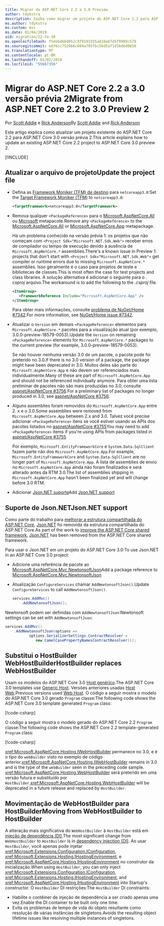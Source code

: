 ```yaml
---
title: Migrar do ASP.NET Core 2.2 a 3.0 Preview
author: tdykstra
description: Saiba como migrar um projeto do ASP.NET Core 2.2 para ASP.NET Core 3.0.
ms.author: tdykstra
ms.custom: mvc
ms.date: 01/04/2019
uid: migration/22-to-30
ms.openlocfilehash: f5debd68d052c9f9191935a828a6fd5f9989c578
ms.sourcegitcommit: ed76cc752966c604a795fbc56d5a71d16ded0b58
ms.translationtype: MT
ms.contentlocale: pt-BR
ms.lasthandoff: 02/02/2019
ms.locfileid: "55667356"
---
```

# <a name="migrate-from-aspnet-core-22-to-30-preview-2"></a><span data-ttu-id="3577e-103">Migrar do ASP.NET Core 2.2 a 3.0 versão prévia 2</span><span class="sxs-lookup"><span data-stu-id="3577e-103">Migrate from ASP.NET Core 2.2 to 3.0 Preview 2</span></span>

<span data-ttu-id="3577e-104">Por [Scott Addie](https://github.com/scottaddie) e [Rick Anderson](https://twitter.com/RickAndMSFT)</span><span class="sxs-lookup"><span data-stu-id="3577e-104">By [Scott Addie](https://github.com/scottaddie) and [Rick Anderson](https://twitter.com/RickAndMSFT)</span></span>

<span data-ttu-id="3577e-105">Este artigo explica como atualizar um projeto existente do ASP.NET Core 2.2 para ASP.NET Core 3.0 versão prévia 2.</span><span class="sxs-lookup"><span data-stu-id="3577e-105">This article explains how to update an existing ASP.NET Core 2.2 project to ASP.NET Core 3.0 preview 2.</span></span>

[!INCLUDE[](~/includes/net-core-prereqs-all-3.0.md)]

## <a name="update-the-project-file"></a><span data-ttu-id="3577e-106">Atualizar o arquivo de projeto</span><span class="sxs-lookup"><span data-stu-id="3577e-106">Update the project file</span></span>

* <span data-ttu-id="3577e-107">Defina as [Framework Moniker (TFM) de destino](/dotnet/standard/frameworks#referring-to-frameworks) para `netcoreapp3.0`:</span><span class="sxs-lookup"><span data-stu-id="3577e-107">Set the [Target Framework Moniker (TFM)](/dotnet/standard/frameworks#referring-to-frameworks) to `netcoreapp3.0`:</span></span>

  ```xml
  <TargetFramework>netcoreapp3.0</TargetFramework>
  ```

* <span data-ttu-id="3577e-108">Remova qualquer `<PackageReference>` para o [Microsoft.AspNetCore.All](xref:fundamentals/metapackage) ou [Microsoft](xref:fundamentals/metapackage-app) metapacote.</span><span class="sxs-lookup"><span data-stu-id="3577e-108">Remove any `<PackageReference>` to the [Microsoft.AspNetCore.All](xref:fundamentals/metapackage) or [Microsoft.AspNetCore.App](xref:fundamentals/metapackage-app) metapackage.</span></span>

  <span data-ttu-id="3577e-109">Há um problema conhecido na versão prévia 1: os projetos que não começam com `<Project Sdk="Microsoft.NET.Sdk.Web">` receber erros de compilador ou tempo de execução devido à ausência de `Microsoft.AspNetCore.*` assemblies.</span><span class="sxs-lookup"><span data-stu-id="3577e-109">There's a known issue in Preview 1: projects that don't start with `<Project Sdk="Microsoft.NET.Sdk.Web">` get compiler or runtime errors due to missing `Microsoft.AspNetCore.*` assemblies.</span></span> <span data-ttu-id="3577e-110">Isso geralmente é o caso para projetos de teste e bibliotecas de classes.</span><span class="sxs-lookup"><span data-stu-id="3577e-110">This is most often the case for test projects and class libraries.</span></span> <span data-ttu-id="3577e-111">A solução alternativa é adicionar o seguinte para o *. csproj* arquivo.</span><span class="sxs-lookup"><span data-stu-id="3577e-111">The workaround is to add the following to the *.csproj* file.</span></span>

  ```xml
  <ItemGroup>
     <FrameworkReference Include="Microsoft.AspNetCore.App" />
  </ItemGroup>
  ```

  <span data-ttu-id="3577e-112">Para obter mais informações, consulte [problema de NuGet/Home #7342](https://github.com/NuGet/Home/issues/7342).</span><span class="sxs-lookup"><span data-stu-id="3577e-112">For more information, see [NuGet/Home issue #7342](https://github.com/NuGet/Home/issues/7342).</span></span>

* <span data-ttu-id="3577e-113">Atualizar o `Version` em demais `<PackageReference>` elementos para `Microsoft.AspNetCore.*` pacotes para a visualização atual (por exemplo, 3.0.0-preview-18579-0053).</span><span class="sxs-lookup"><span data-stu-id="3577e-113">Update the `Version` on remaining `<PackageReference>` elements for `Microsoft.AspNetCore.*` packages to the current preview (for example, 3.0.0-preview-18579-0053).</span></span>

  <span data-ttu-id="3577e-114">Se não houver nenhuma versão 3.0 de um pacote, o pacote pode foi preterido no 3.0.</span><span class="sxs-lookup"><span data-stu-id="3577e-114">If there is no 3.0 version of a package, the package might have been deprecated in 3.0.</span></span> <span data-ttu-id="3577e-115">Muitos deles são parte do `Microsoft.AspNetCore.App` e não devem ser referenciados mais individualmente.</span><span class="sxs-lookup"><span data-stu-id="3577e-115">Many of these are part of `Microsoft.AspNetCore.App` and should not be referenced individually anymore.</span></span> <span data-ttu-id="3577e-116">Para obter uma lista preliminar de pacotes não são mais produzidas no 3.0, consulte [aspnet/AspNetCore #3756](https://github.com/aspnet/AspNetCore/issues/3756).</span><span class="sxs-lookup"><span data-stu-id="3577e-116">For a preliminary list of packages no longer produced in 3.0, see [aspnet/AspNetCore #3756](https://github.com/aspnet/AspNetCore/issues/3756).</span></span>

* <span data-ttu-id="3577e-117">Alguns assemblies foram removidos do `Microsoft.AspNetCore.App` entre 2. x e o 3.0.</span><span class="sxs-lookup"><span data-stu-id="3577e-117">Some assemblies were removed from `Microsoft.AspNetCore.App` between 2.x and 3.0.</span></span> <span data-ttu-id="3577e-118">Talvez você precise adicionar `<PackageReference>` itens se você estiver usando as APIs dos pacotes listados no [aspnet/AspNetCore #3755](https://github.com/aspnet/AspNetCore/issues/3755)</span><span class="sxs-lookup"><span data-stu-id="3577e-118">You may need to add `<PackageReference>` items if you're using APIs from packages listed in [aspnet/AspNetCore #3755](https://github.com/aspnet/AspNetCore/issues/3755)</span></span>

  <span data-ttu-id="3577e-119">Por exemplo, `Microsoft.EntityFrameworkCore` e `System.Data.SqlClient` fazem parte não dos `Microsoft.AspNetCore.App`.</span><span class="sxs-lookup"><span data-stu-id="3577e-119">For example, `Microsoft.EntityFrameworkCore` and `System.Data.SqlClient` are no longer part of `Microsoft.AspNetCore.App`.</span></span> <span data-ttu-id="3577e-120">A lista de assemblies de envio no `Microsoft.AspNetCore.App` ainda não foram finalizados e será alterado antes da RTM 3.0.</span><span class="sxs-lookup"><span data-stu-id="3577e-120">The list of assemblies shipping in `Microsoft.AspNetCore.App` hasn't been finalized yet and will change before 3.0 RTM.</span></span>

* <span data-ttu-id="3577e-121">Adicionar [Json.NET suporte](#json)</span><span class="sxs-lookup"><span data-stu-id="3577e-121">Add [Json.NET support](#json)</span></span>

<a name="json"></a>

## <a name="jsonnet-support"></a><span data-ttu-id="3577e-122">Suporte de Json.NET</span><span class="sxs-lookup"><span data-stu-id="3577e-122">Json.NET support</span></span>

<span data-ttu-id="3577e-123">Como parte do trabalho para [melhorar a estrutura compartilhada do ASP.NET Core](https://blogs.msdn.microsoft.com/webdev/2018/10/29/a-first-look-at-changes-coming-in-asp-net-core-3-0/), [Json.NET](https://www.newtonsoft.com/json/help/html/Introduction.htm) foi removida da estrutura compartilhada do ASP.NET Core.</span><span class="sxs-lookup"><span data-stu-id="3577e-123">As part of the work to [improve the ASP.NET Core shared framework](https://blogs.msdn.microsoft.com/webdev/2018/10/29/a-first-look-at-changes-coming-in-asp-net-core-3-0/), [Json.NET](https://www.newtonsoft.com/json/help/html/Introduction.htm) has been removed from the ASP.NET Core shared framework.</span></span>

<span data-ttu-id="3577e-124">Para usar o Json.NET em um projeto do ASP.NET Core 3.0:</span><span class="sxs-lookup"><span data-stu-id="3577e-124">To use Json.NET in an ASP.NET Core 3.0 project:</span></span>

- <span data-ttu-id="3577e-125">Adicione uma referência de pacote ao [Microsoft.AspNetCore.Mvc.NewtonsoftJson](https://nuget.org/packages/Microsoft.AspNetCore.Mvc.NewtonsoftJson)</span><span class="sxs-lookup"><span data-stu-id="3577e-125">Add a package reference to [Microsoft.AspNetCore.Mvc.NewtonsoftJson](https://nuget.org/packages/Microsoft.AspNetCore.Mvc.NewtonsoftJson)</span></span>
- <span data-ttu-id="3577e-126">Atualização `ConfigureServices` chamar `AddNewtonsoftJson()`.</span><span class="sxs-lookup"><span data-stu-id="3577e-126">Update `ConfigureServices` to call `AddNewtonsoftJson()`.</span></span>

    ```csharp
    services.AddMvc()
        .AddNewtonsoftJson();
    ```

<span data-ttu-id="3577e-127">Newtonsoft podem ser definidas com `AddNewtonsoftJson`:</span><span class="sxs-lookup"><span data-stu-id="3577e-127">Newtonsoft settings can be set with `AddNewtonsoftJson`:</span></span>

  ```csharp
  services.AddMvc()
      .AddNewtonsoftJson(options => 
             options.SerializerSettings.ContractResolver = 
                new CamelCasePropertyNamesContractResolver());
  ```

## <a name="hostbuilder-replaces-webhostbuilder"></a><span data-ttu-id="3577e-128">Substitui o HostBuilder WebHostBuilder</span><span class="sxs-lookup"><span data-stu-id="3577e-128">HostBuilder replaces WebHostBuilder</span></span>

<span data-ttu-id="3577e-129">Usam os modelos do ASP.NET Core 3.0 [Host genérico](xref:fundamentals/host/generic-host).</span><span class="sxs-lookup"><span data-stu-id="3577e-129">The ASP.NET Core 3.0 templates use [Generic Host](xref:fundamentals/host/generic-host).</span></span> <span data-ttu-id="3577e-130">Versões anteriores usadas [Host Web](xref:fundamentals/host/web-host).</span><span class="sxs-lookup"><span data-stu-id="3577e-130">Previous versions used [Web Host](xref:fundamentals/host/web-host).</span></span> <span data-ttu-id="3577e-131">O código a seguir mostra o modelo do ASP.NET Core 3.0 gerado `Program` classe:</span><span class="sxs-lookup"><span data-stu-id="3577e-131">The following code shows the ASP.NET Core 3.0 template generated `Program` class:</span></span>

[!code-csharp[](22-to-30/samples/Program.cs?name=snippet)]

<span data-ttu-id="3577e-132">O código a seguir mostra o modelo gerado do ASP.NET Core 2.2 `Program` classe:</span><span class="sxs-lookup"><span data-stu-id="3577e-132">The following code shows the ASP.NET Core 2.2 template-generated `Program` class:</span></span>

[!code-csharp[](22-to-30/samples/Program2.2.cs?name=snippet)]

<span data-ttu-id="3577e-133"><xref:Microsoft.AspNetCore.Hosting.IWebHostBuilder> permanece no 3.0, e é o tipo do `webBuilder` visto no exemplo de código anterior.</span><span class="sxs-lookup"><span data-stu-id="3577e-133"><xref:Microsoft.AspNetCore.Hosting.IWebHostBuilder> remains in 3.0 and is the type of the `webBuilder` seen in the preceding code sample.</span></span> <span data-ttu-id="3577e-134"><xref:Microsoft.AspNetCore.Hosting.WebHostBuilder> será preterido em uma versão futura e substituído por `HostBuilder`.</span><span class="sxs-lookup"><span data-stu-id="3577e-134"><xref:Microsoft.AspNetCore.Hosting.WebHostBuilder> will be deprecated in a future release and replaced by `HostBuilder`.</span></span>

## <a name="moving-from-webhostbuilder-to-hostbuilder"></a><span data-ttu-id="3577e-135">Movimentação de WebHostBuilder para HostBuilder</span><span class="sxs-lookup"><span data-stu-id="3577e-135">Moving from WebHostBuilder to HostBuilder</span></span>

<span data-ttu-id="3577e-136">A alteração mais significativa do `WebHostBuilder` à `HostBuilder` está em [injeção de dependência (DI)](xref:fundamentals/dependency-injection).</span><span class="sxs-lookup"><span data-stu-id="3577e-136">The most significant change from `WebHostBuilder` to `HostBuilder` is in [dependency injection (DI)](xref:fundamentals/dependency-injection).</span></span> <span data-ttu-id="3577e-137">Ao usar `HostBuilder`, você apenas pode injetar <xref:Microsoft.Extensions.Configuration.IConfiguration>, <xref:Microsoft.Extensions.Hosting.IHostingEnvironment>, e <xref:Microsoft.AspNetCore.Hosting.IHostingEnvironment> no construtor da inicialização.</span><span class="sxs-lookup"><span data-stu-id="3577e-137">When using `HostBuilder`, you can only inject <xref:Microsoft.Extensions.Configuration.IConfiguration>, <xref:Microsoft.Extensions.Hosting.IHostingEnvironment>, and <xref:Microsoft.AspNetCore.Hosting.IHostingEnvironment> into Startup's constructor.</span></span> <span data-ttu-id="3577e-138">O `HostBuilder` DI restrições:</span><span class="sxs-lookup"><span data-stu-id="3577e-138">The `HostBuilder` DI constraints:</span></span>

* <span data-ttu-id="3577e-139">Habilite o contêiner de injeção de dependência a ser criado apenas uma vez.</span><span class="sxs-lookup"><span data-stu-id="3577e-139">Enable the DI container to be built only one time.</span></span>
* <span data-ttu-id="3577e-140">Evita os problemas de tempo de vida do objeto resultante como resolução de várias instâncias de singletons.</span><span class="sxs-lookup"><span data-stu-id="3577e-140">Avoids the resulting object lifetime issues like resolving multiple instances of singletons.</span></span>
